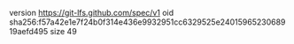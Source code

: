 version https://git-lfs.github.com/spec/v1
oid sha256:f57a42e1e7f24b0f314e436e9932951cc6329525e2401596523068919aefd495
size 49

